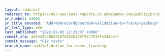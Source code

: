 ```yaml
---
layout: redirect
redirect_to: https://a8c-woo-test-reports.s3.amazonaws.com/public/pr/34005/e2e/index.html
pr_number: 34005
pr_title_encoded: "Add+%60recordEvent%60+validation+to+Tracks+package"
pr_test_type: e2e
last_published: "2022-08-03 12:25:07 +0000"
commit_sha: abfea5b20b681074482b140f93c7519fb304a4fc
commit_message: "Fix tests"
branch_name: add/validation_for_event_tracking
---
```

